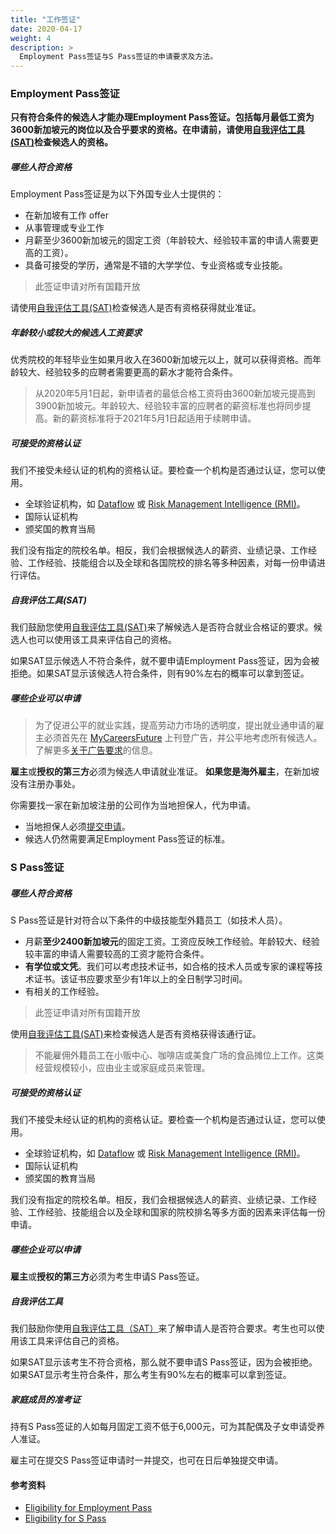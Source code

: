 ```yaml
---
title: "工作签证"
date: 2020-04-17
weight: 4
description: >
  Employment Pass签证与S Pass签证的申请要求及方法。
---
```


### Employment Pass签证

**只有符合条件的候选人才能办理Employment Pass签证。包括每月最低工资为3600新加坡元的岗位以及合乎要求的资格。在申请前，请使用[自我评估工具(SAT)](https://www.mom.gov.sg/eservices/services/employment-s-pass-self-assessment-tool)检查候选人的资格。**

##### 哪些人符合资格
Employment Pass签证是为以下外国专业人士提供的：

- 在新加坡有工作 offer
- 从事管理或专业工作
- 月薪至少3600新加坡元的固定工资（年龄较大、经验较丰富的申请人需要更高的工资）。
- 具备可接受的学历，通常是不错的大学学位、专业资格或专业技能。

> 此签证申请对所有国籍开放

请使用[自我评估工具(SAT)](https://www.mom.gov.sg/eservices/services/employment-s-pass-self-assessment-tool)检查候选人是否有资格获得就业准证。

##### 年龄较小或较大的候选人工资要求

优秀院校的年轻毕业生如果月收入在3600新加坡元以上，就可以获得资格。而年龄较大、经验较多的应聘者需要更高的薪水才能符合条件。

> 从2020年5月1日起，新申请者的最低合格工资将由3600新加坡元提高到3900新加坡元。年龄较大、经验较丰富的应聘者的薪资标准也将同步提高。新的薪资标准将于2021年5月1日起适用于续聘申请。

##### 可接受的资格认证

我们不接受未经认证的机构的资格认证。要检查一个机构是否通过认证，您可以使用。

- 全球验证机构，如 [Dataflow](https://corp.dataflowgroup.com/) 或 [Risk Management Intelligence (RMI)](https://rmi.com.sg/)。
- 国际认证机构
- 颁奖国的教育当局

我们没有指定的院校名单。相反，我们会根据候选人的薪资、业绩记录、工作经验、工作经验、技能组合以及全球和各国院校的排名等多种因素，对每一份申请进行评估。

##### 自我评估工具(SAT)

我们鼓励您使用[自我评估工具(SAT)]((https://www.mom.gov.sg/eservices/services/employment-s-pass-self-assessment-tool))来了解候选人是否符合就业合格证的要求。候选人也可以使用该工具来评估自己的资格。

如果SAT显示候选人不符合条件，就不要申请Employment Pass签证，因为会被拒绝。如果SAT显示该候选人符合条件，则有90%左右的概率可以拿到签证。

##### 哪些企业可以申请

> 为了促进公平的就业实践，提高劳动力市场的透明度，提出就业通申请的雇主必须首先在 [MyCareersFuture](https://www.mycareersfuture.sg/) 上刊登广告，并公平地考虑所有候选人。了解更多[关于广告要求](https://www.mom.gov.sg/passes-and-permits/employment-pass/consider-all-candidates-fairly-before-you-apply-for-an-employment-pass)的信息。

**雇主**或**授权的第三方**必须为候选人申请就业准证。
**如果您是海外雇主**，在新加坡没有注册办事处。

你需要找一家在新加坡注册的公司作为当地担保人，代为申请。

- 当地担保人必须[提交申请](https://www.mom.gov.sg/passes-and-permits/employment-pass/apply-for-a-pass#submit-an-application)。
- 候选人仍然需要满足Employment Pass签证的标准。

### S Pass签证

##### 哪些人符合资格

S Pass签证是针对符合以下条件的中级技能型外籍员工（如技术人员）。

- 月薪**至少2400新加坡元**的固定工资。工资应反映工作经验。年龄较大、经验较丰富的申请人需要较高的工资才能符合条件。
- **有学位或文凭**。我们可以考虑技术证书，如合格的技术人员或专家的课程等技术证书。该证书应要求至少有1年以上的全日制学习时间。
- 有相关的工作经验。

> 此签证申请对所有国籍开放

使用[自我评估工具(SAT)](https://www.mom.gov.sg/eservices/services/employment-s-pass-self-assessment-tool)来检查候选人是否有资格获得该通行证。

> 不能雇佣外籍员工在小贩中心、咖啡店或美食广场的食品摊位上工作。这类经营规模较小，应由业主或家庭成员来管理。

##### 可接受的资格认证
我们不接受未经认证的机构的资格认证。要检查一个机构是否通过认证，您可以使用。

- 全球验证机构，如 [Dataflow](https://corp.dataflowgroup.com/) 或 [Risk Management Intelligence (RMI)](https://rmi.com.sg/)。
- 国际认证机构
- 颁奖国的教育当局

我们没有指定的院校名单。相反，我们会根据候选人的薪资、业绩记录、工作经验、工作经验、技能组合以及全球和国家的院校排名等多方面的因素来评估每一份申请。

##### 哪些企业可以申请
**雇主**或**授权的第三方**必须为考生申请S Pass签证。

##### 自我评估工具
我们鼓励你使用[自我评估工具（SAT）](https://www.mom.gov.sg/eservices/services/employment-s-pass-self-assessment-tool)来了解申请人是否符合要求。考生也可以使用该工具来评估自己的资格。

如果SAT显示该考生不符合资格，那么就不要申请S Pass签证，因为会被拒绝。如果SAT显示考生符合条件，那么考生有90%左右的概率可以拿到签证。

##### 家庭成员的准考证
持有S Pass签证的人如每月固定工资不低于6,000元，可为其配偶及子女申请受养人准证。

雇主可在提交S Pass签证申请时一并提交，也可在日后单独提交申请。

#### 参考资料
- [Eligibility for Employment Pass](https://www.mom.gov.sg/passes-and-permits/employment-pass/eligibility)
- [Eligibility for S Pass](https://www.mom.gov.sg/passes-and-permits/s-pass/eligibility)
